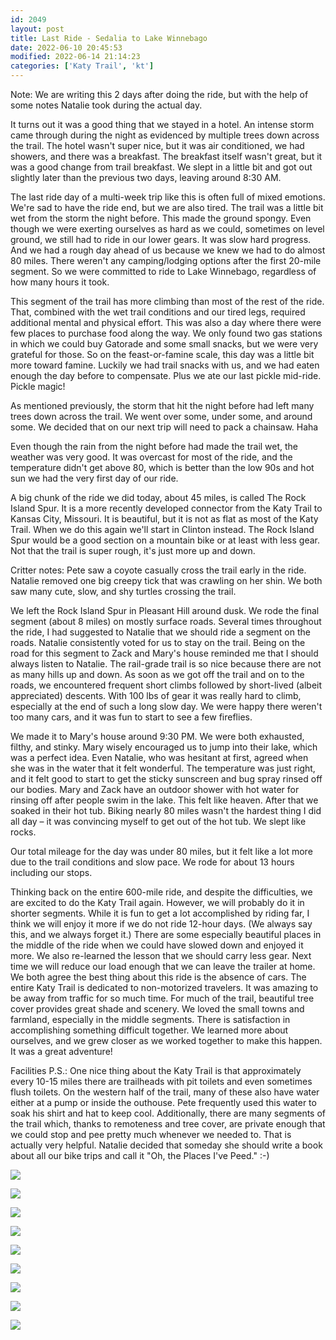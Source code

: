 ```yaml
---
id: 2049
layout: post
title: Last Ride - Sedalia to Lake Winnebago
date: 2022-06-10 20:45:53
modified: 2022-06-14 21:14:23
categories: ['Katy Trail', 'kt']
---
```



Note: We are writing this 2 days after doing the ride, but with the help of some notes Natalie took during the actual day.




It turns out it was a good thing that we stayed in a hotel. An intense storm came through during the night as evidenced by multiple trees down across the trail. The hotel wasn't super nice, but it was air conditioned, we had showers, and there was a breakfast. The breakfast itself wasn't great, but it was a good change from trail breakfast. We slept in a little bit and got out slightly later than the previous two days, leaving around 8:30 AM.




The last ride day of a multi-week trip like this is often full of mixed emotions. We're sad to have the ride end, but we are also tired. The trail was a little bit wet from the storm the night before. This made the ground spongy. Even though we were exerting ourselves as hard as we could, sometimes on level ground, we still had to ride in our lower gears. It was slow hard progress. And we had a rough day ahead of us because we knew we had to do almost 80 miles. There weren't any camping/lodging options after the first 20-mile segment. So we were committed to ride to Lake Winnebago, regardless of how many hours it took. 




This segment of the trail has more climbing than most of the rest of the ride. That, combined with the wet trail conditions and our tired legs, required  additional mental and physical effort. This was also a day where there were few places to purchase food along the way. We only found two gas stations in which we could buy Gatorade and some small snacks, but we were very grateful for those. So on the feast-or-famine scale, this day was a little bit more toward famine. Luckily we had trail snacks with us, and we had eaten enough the day before to compensate. Plus we ate our last pickle mid-ride. Pickle magic!




As mentioned previously, the storm that hit the night before had left many trees down across the trail. We went over some, under some, and around some. We decided that on our next trip will need to pack a chainsaw. Haha 




Even though the rain from the night before had made the trail wet, the weather was very good. It was overcast for most of the ride, and the temperature didn't get above 80, which is better than the low 90s and hot sun we had the very first day of our ride.




A big chunk of the ride we did today, about 45 miles, is called The Rock Island Spur. It is a more recently developed connector from the Katy Trail to Kansas City, Missouri. It is beautiful, but it is not as flat as most of the Katy Trail. When we do this again we'll start in Clinton instead. The Rock Island Spur would be a good section on a mountain bike or at least with less gear. Not that the trail is super rough, it's just more up and down.




Critter notes: Pete saw a coyote casually cross the trail early in the ride. Natalie removed one big creepy tick that was crawling on her shin. We both saw many cute, slow, and shy turtles crossing the trail.




We left the Rock Island Spur in Pleasant Hill around dusk. We rode the final segment (about 8 miles) on mostly surface roads. Several times throughout the ride, I had suggested to Natalie that we should ride a segment on the roads. Natalie consistently voted for us to stay on the trail. Being on the road for this segment to Zack and Mary's house reminded me that I should always listen to Natalie. The rail-grade trail is so nice because there are not as many hills up and down. As soon as we got off the trail and on to the roads, we encountered frequent short climbs followed by short-lived (albeit appreciated) descents. With 100 lbs of gear it was really hard to climb, especially at the end of such a long slow day. We were happy there weren't too many cars, and it was fun to start to see a few fireflies.




We made it to Mary's house around 9:30 PM. We were both exhausted, filthy, and stinky. Mary wisely encouraged us to jump into their lake, which was a perfect idea. Even Natalie, who was hesitant at first, agreed when she was in the water that it felt wonderful. The temperature was just right, and it felt good to start to get the sticky sunscreen and bug spray rinsed off our bodies. Mary and Zack have an outdoor shower with hot water for rinsing off after people swim in the lake. This felt like heaven. After that we soaked in their hot tub. Biking nearly 80 miles wasn't the hardest thing I did all day – it was convincing myself to get out of the hot tub. We slept like rocks.




Our total mileage for the day was under 80 miles, but it felt like a lot more due to the trail conditions and slow pace. We rode for about 13 hours including our stops. 




Thinking back on the entire 600-mile ride, and despite the difficulties, we are excited to do the Katy Trail again. However, we will probably do it in shorter segments. While it is fun to get a lot accomplished by riding far, I think we will enjoy it more if we do not ride 12-hour days. (We always say this, and we always forget it.) There are some especially beautiful places in the middle of the ride when we could have slowed down and enjoyed it more. We also re-learned the lesson that we should carry less gear. Next time we will reduce our load enough that we can leave the trailer at home. We both agree the best thing about this ride is the absence of cars. The entire Katy Trail is dedicated to non-motorized travelers. It was amazing to be away from traffic for so much time. For much of the trail, beautiful tree cover provides great shade and scenery. We loved the small towns and farmland, especially in the middle segments. There is satisfaction in accomplishing something difficult together. We learned more about ourselves, and we grew closer as we worked together to make this happen. It was a great adventure!




Facilities P.S.: One nice thing about the Katy Trail is that approximately every 10-15 miles there are trailheads with pit toilets and even sometimes flush toilets. On the western half of the trail, many of these also have water either at a pump or inside the outhouse. Pete frequently used this water to soak his shirt and hat to keep cool. Additionally, there are many segments of the trail which, thanks to remoteness and tree cover, are private enough that we could stop and pee pretty much whenever we needed to. That is actually very helpful. Natalie decided that someday she should write a book about all our bike trips and call it "Oh, the Places I've Peed." :-)





![](https://ride.whitings.org/wp-content/uploads/2022/06/wp-1654906656609-scaled.jpg)


![](https://ride.whitings.org/wp-content/uploads/2022/06/wp-1654906656674-scaled.jpg)


![](https://ride.whitings.org/wp-content/uploads/2022/06/wp-1654906656695-scaled.jpg)


![](https://ride.whitings.org/wp-content/uploads/2022/06/wp-1654906656650-scaled.jpg)


![](https://ride.whitings.org/wp-content/uploads/2022/06/wp-1654906656545-scaled.jpg)


![](https://ride.whitings.org/wp-content/uploads/2022/06/wp-1654906656509-scaled.jpg)


![](https://ride.whitings.org/wp-content/uploads/2022/06/wp-1654906656587-scaled.jpg)


![](https://ride.whitings.org/wp-content/uploads/2022/06/wp-1654906656570-scaled.jpg)


![](https://ride.whitings.org/wp-content/uploads/2022/06/wp-1654906656634-scaled.jpg)


